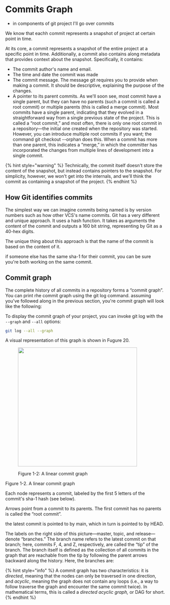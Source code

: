 # Commits Graph


- in components of git project I'll go over commits 

We know that eachh commit represents a snapshot of project at certain point in time.&#x20;

At its core, a commit represents a snapshot of the entire project at a specific point in time. Additionally, a commit also contains along metadata that provides context about the snapshot. Specifically, it contains:

* The commit author's name and email.&#x20;
* The time and date the commit was made
* The commit message. The message git requires you to provide when making a commit. It should be descriptive, explaining the purpose of the changes.
* A pointer to its parent commits. As we'll soon see, most commit have a single parent, but they can have no parents (such a commit is called a root commit) or multiple parents (this is called a merge commit).  Most commits have a single parent, indicating that they evolved in a straightforward way from a single previous state of the project. This is called a “root commit,” and most often, there is only one root commit in a repository—the initial one created when the repository was started. However, you can introduce multiple root commits if you want; the command git checkout --orphan does this. When a commit has more than one parent, this indicates a “merge,” in which the committer has incorporated the changes from multiple lines of development into a single commit.&#x20;



{% hint style="warning" %}
&#x20;Technically, the commit itself doesn't store the content of the snapshot, but instead contains pointers to the snapshot. For simplicity, however, we won't get into the internals, and we'll think the commit as containing a snapshot of the project.&#x20;
{% endhint %}

## How Git identifies commits

The simplest way we can imagine commits being named is by version numbers such as how other VCS's name commits. Git has a very different and unique approach. It uses a hash function. It takes as arguments the content of the commit and outputs a 160 bit string, representing by Git as a 40-hex digits.&#x20;

The unique thing about this approach is that the name of the commit is based on the content of it.&#x20;

if someone else has the same sha-1 for their commit, you can be sure you're both working on the same commit.

## Commit graph

The complete history of all commits in a repository forms a “commit graph”. You can print rhe commit graph using the git log command. assuming you've followed along in the previous section, you're commit graph will look like the following: 

To display the commit graph of your project, you can invoke git log with the `--graph` and `--all` options:

```bash
git log --all --graph
```


A visual representation of this graph is shown in Fugure 20. 

<figure><img src="../../.gitbook/assets/Group 410.png" alt="" width="375"><figcaption><p>Figure 1-2: A linear commit graph</p></figcaption></figure>

Figure 1-2. A linear commit graph


Each node represents a commit, labeled by the first 5 letters of the commit's sha-1 hash (see below).  


Arrows point from a commit to its parents. The first commit has no parents is called the “root commit”. 

the latest commit is pointed to by main, which in turn is pointed to by HEAD. 



The labels on the right side of this picture—master, topic, and release—denote “branches.” The branch name refers to the latest commit on that branch; here, commits F, 4, and Z, respectively, are called the “tip” of the branch. The branch itself is defined as the collection of all commits in the graph that are reachable from the tip by following the parent arrows backward along the history. Here, the branches are:


{% hint style="info" %}
A commit graph has two characteristics: it is _directed_, meaning that the nodes can only be traversed in one direction, and _acyclic_, meaning the graph does not contain any loops (i.e., a way to follow traverse the graph and encounter the same commit twice). In mathematical terms, this is called a _directed acyclic graph,_ or DAG for short.&#x20;
{% endhint %}


